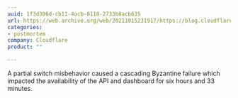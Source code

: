 ```yaml
---
uuid: 1f3d306d-cb11-4acb-8118-2733b8acb635
url: https://web.archive.org/web/20211015231917/https://blog.cloudflare.com/a-byzantine-failure-in-the-real-world/
categories:
- postmortem
company: Cloudflare
product: ""

---
```


A partial switch misbehavior caused a cascading Byzantine failure which impacted the availability of the API and dashboard for six hours and 33 minutes.
